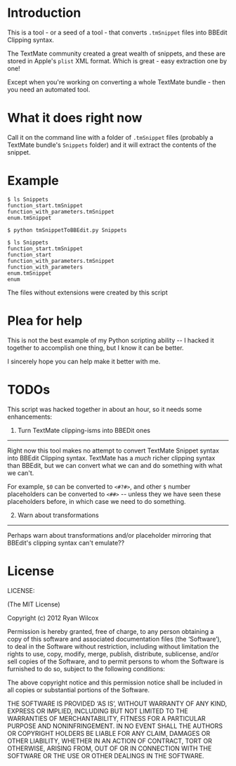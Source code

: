 Introduction
==========================

This is a tool - or a seed of a tool - that converts `.tmSnippet` files into BBEdit Clipping syntax.

The TextMate community created a great wealth of snippets, and these are stored in Apple's `plist` XML format. Which is great - easy extraction one by one!

Except when you're working on converting a whole TextMate bundle - then you need an automated tool.

What it does right now
========================

Call it on the command line with a folder of `.tmSnippet` files (probably a TextMate bundle's `Snippets` folder) and it will extract the contents of the snippet.

Example
========================


    $ ls Snippets
    function_start.tmSnippet
    function_with_parameters.tmSnippet
    enum.tmSnippet
    
    $ python tmSnippetToBBEdit.py Snippets
    
    $ ls Snippets
    function_start.tmSnippet
    function_start
    function_with_parameters.tmSnippet
    function_with_parameters
    enum.tmSnippet
    enum
    
The files without extensions were created by this script

Plea for help
========================

This is not the best example of my Python scripting ability -- I hacked it together to accomplish one thing, but I know it can be better.

I sincerely hope you can help make it better with me.

TODOs
========================

This script was hacked together in about an hour, so it needs some enhancements:

1. Turn TextMate clipping-isms into BBEDit ones
----------------------------

Right now this tool makes no attempt to convert TextMate Snippet syntax into BBEdit Clipping syntax. TextMate has a *much* richer clipping syntax than BBEdit, but we can convert what we can and do something with what we can't.

For example, `$0` can be converted to `<#?#>`, and other `$` number placeholders can be converted to `<##>` -- unless they we have seen these placeholders before, in which case we need to do something.


2. Warn about transformations
----------------------

Perhaps warn about transformations and/or placeholder mirroring that BBEdit's clipping syntax can't emulate??



License
=======================

LICENSE:

(The MIT License)

Copyright (c) 2012 Ryan Wilcox

Permission is hereby granted, free of charge, to any person obtaining a copy of this software and associated documentation files (the ‘Software’), to deal in the Software without restriction, including without limitation the rights to use, copy, modify, merge, publish, distribute, sublicense, and/or sell copies of the Software, and to permit persons to whom the Software is furnished to do so, subject to the following conditions:

The above copyright notice and this permission notice shall be included in all copies or substantial portions of the Software.

THE SOFTWARE IS PROVIDED ‘AS IS’, WITHOUT WARRANTY OF ANY KIND, EXPRESS OR IMPLIED, INCLUDING BUT NOT LIMITED TO THE WARRANTIES OF MERCHANTABILITY, FITNESS FOR A PARTICULAR PURPOSE AND NONINFRINGEMENT. IN NO EVENT SHALL THE AUTHORS OR COPYRIGHT HOLDERS BE LIABLE FOR ANY CLAIM, DAMAGES OR OTHER LIABILITY, WHETHER IN AN ACTION OF CONTRACT, TORT OR OTHERWISE, ARISING FROM, OUT OF OR IN CONNECTION WITH THE SOFTWARE OR THE USE OR OTHER DEALINGS IN THE SOFTWARE.


    
